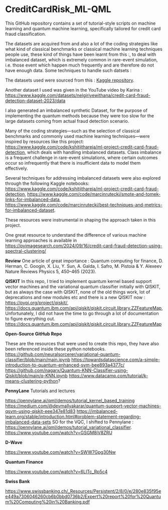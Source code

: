 # CreditCardRisk_ML-QML
This GitHub repository contains a set of tutorial-style scripts on machine learning and quantum machine learning, specifically tailored for credit card fraud classification. 


The datasets are acquired from  and also a lot of the coding strategies like what kind of classical benchmarks or classical machine learning techniques people use, these kind of things have been learnt from this :, to deal with imbalanced dataset, which is extremely common in rare-event simulation, i.e. those event which happen much frequently and are therefore do not have enough data. Some techniques to handle such datsets : 

The datasets used were sourced from this : [Kaggle repository](https://www.kaggle.com/datasets/mishra5001/credit-card/code). 


Another dataset I used was given in the YouTube video by Karina : https://www.kaggle.com/datasets/nelgiriyewithana/credit-card-fraud-detection-dataset-2023/data

I also generated an imbalanced synthetic Dataset, for the purpose of implementing the quantum methods because they were too slow for the large datasets coming from actual fraud detection scenario. 

Many of the coding strategies—such as the selection of classical benchmarks and commonly used machine learning techniques—were inspired by resources like this project:  https://www.kaggle.com/code/kshitijthareja/ml-project-credit-card-fraud-detection, which deals with handling imbalanced datasets. Class imbalance is a frequent challenge in rare-event simulations, where certain outcomes occur so infrequently that there is insufficient data to model them effectively. 

Several techniques for addressing imbalanced datasets were also explored through the following Kaggle notebooks: https://www.kaggle.com/code/kshitijthareja/ml-project-credit-card-fraud-detection, https://www.kaggle.com/code/marcinrutecki/smote-and-tomek-links-for-imbalanced-data, https://www.kaggle.com/code/marcinrutecki/best-techniques-and-metrics-for-imbalanced-dataset.  


These resources were instrumental in shaping the approach taken in this project.


One great resource to understand the difference of various machine learning approaches is available in https://pyimagesearch.com/2024/09/16/credit-card-fraud-detection-using-spectral-clustering/ 

**Review**
One article of great importance : Quantum computing for finance, D. Herman, C. Googin, X. Liu, Y. Sun, A. Galda, I. Safro, M. Pistoia & Y. Alexeev 
Nature Reviews Physics 5, 450–465 (2023). 

**QISKIT**
In this repo, I tried to implement quantum kernel based support vector machines and the variational quantum classifier initially with QISKIT, but as always the case with QISKIT, none of the old things work, lot of deprecations and new modules etc and there is a new QISKIT now : https://pypi.org/project/qiskit/, https://docs.quantum.ibm.com/api/qiskit/qiskit.circuit.library.ZZFeatureMap,  Unfortunately, I did not have the time to go through a lot of documentation to figure everything out.  https://docs.quantum.ibm.com/api/qiskit/qiskit.circuit.library.ZZFeatureMap

**Open-Source GitHub Repo**

These are the resources that were used to create this repo, they have also been referenced inside these python notebooks. 
https://github.com/neuralsorcerer/variational-quantum-classifier/blob/main/main.ipynb
https://towardsdatascience.com/a-simple-introduction-to-quantum-enhanced-svm-bee893a4377c/
https://github.com/nagarx/Quantum-KNN-Classifier-using-Qiskit/blob/main/q-KNN.ipynb
https://www.datacamp.com/tutorial/k-means-clustering-python?


**PennyLane** Tutorials and lectures

https://pennylane.ai/qml/demos/tutorial_kernel_based_training
https://medium.com/@devmallyakarar/quantum-support-vector-machines-qsvm-using-qiskit-eee347e81d83
https://imbalanced-learn.org/stable/introduction.html#problem-statement-regarding-imbalanced-data-sets
SO for the VQC, I shifted to Pennylane : https://pennylane.ai/qml/demos/tutorial_variational_classifier.
https://www.youtube.com/watch?v=GSGM8iV8ZRU

 **D-Wave**
 
 https://www.youtube.com/watch?v=SWW7Gpg30Nw

**Quantum Finance** 

https://www.youtube.com/watch?v=6LITc_Rp5c4

**Swiss Bank** 

https://www.swissbanking.ch/_Resources/Persistent/2/8/0/e/280e835f95ee449a7306046260cb6b0bbd0736b2/Expert%20report%20for%20Quantum%20Computing%20in%20Banking.pdf


